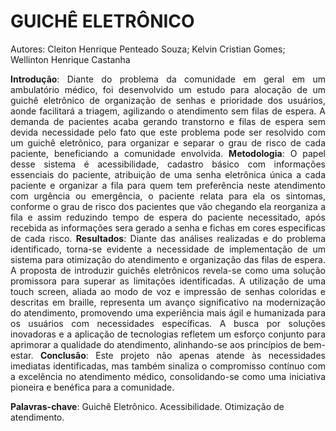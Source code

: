 # GUICHÊ ELETRÔNICO
Autores: Cleiton Henrique Penteado Souza; Kelvin Cristian Gomes; Wellinton Henrique Castanha

<p align="justify">
<strong>Introdução</strong>: Diante do problema da comunidade em geral em um ambulatório médico, foi desenvolvido um
estudo para alocação de um guichê eletrônico de organização de senhas e prioridade dos usuários,
aonde facilitará a triagem, agilizando o atendimento sem filas de espera. A demanda de pacientes 
acaba gerando transtorno e filas de espera sem devida necessidade pelo fato que este problema pode
ser resolvido com um guichê eletrônico, para organizar e separar o grau
de risco de cada paciente, beneficiando a comunidade envolvida. <strong>Metodologia</strong>: O papel desse sistema é
acessibilidade, cadastro básico com informações essenciais do paciente, atribuição de uma senha
eletrônica única a cada paciente e organizar a fila para quem tem preferência neste atendimento com
urgência ou emergência, o paciente relata para ela os sintomas, conforme o grau de risco dos
pacientes que vão chegando ela reorganiza a fila e assim reduzindo tempo de espera do paciente
necessitado, após recebida as informações sera gerado a senha e fichas em cores especificas de cada
risco. <strong>Resultados</strong>: Diante das análises realizadas e do problema identificado, torna-se evidente a necessidade de
implementação de um sistema para otimização do atendimento e organização das filas de
espera. A proposta de introduzir guichês eletrônicos revela-se como uma
solução promissora para superar as limitações identificadas. A utilização de uma touch screen, aliada ao
modo de voz e impressão de senhas coloridas e descritas em braille, representa um avanço significativo na modernização do
atendimento, promovendo uma experiência mais ágil e humanizada para os usuários com necessidades específicas. A busca por
soluções inovadoras e a aplicação de tecnologias refletem um esforço
conjunto para aprimorar a qualidade do atendimento, alinhando-se aos princípios de bem-estar. <strong>Conclusão</strong>: Este
projeto não apenas atende às necessidades imediatas identificadas, mas também sinaliza o
compromisso contínuo com a excelência no atendimento médico, consolidando-se como uma
iniciativa pioneira e benéfica para a comunidade.
</p>

<strong>Palavras-chave</strong>: Guichê Eletrônico. Acessibilidade. Otimização de atendimento.
